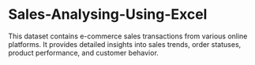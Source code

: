 # Sales-Analysing-Using-Excel
This dataset contains e-commerce sales transactions from various online platforms. It provides detailed insights into sales trends, order statuses, product performance, and customer behavior.

